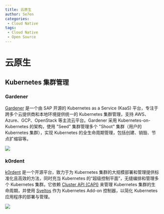 ```yaml
---
title: 云原生
author: Se7en
categories:
 - Cloud Native
tags:
 - Cloud Native
 - Open Source
---
```


# 云原生

## Kubernetes 集群管理

### Gardener

[Gardener](https://github.com/gardener/gardener) 是一个由 SAP 开源的 Kubernetes as a Service (KaaS) 平台，专注于跨多个云提供商和本地环境提供统一的 Kubernetes 集群管理，支持 AWS、Azure、GCP、OpenStack 等主流云平台。Gardener 采用 Kubernetes-on-Kubernetes 的架构，使用 "Seed" 集群管理多个 "Shoot" 集群（用户的 Kubernetes 集群），实现 Kubernetes 的全生命周期管理，包括创建、销毁、节点扩缩容等。

![](https://chengzw258.oss-cn-beijing.aliyuncs.com/Article/202502261030690.png)

### k0rdent

[k0rdent](https://github.com/k0rdent/k0rdent) 是一个开源平台，致力于为 Kubernetes 集群的大规模部署和管理提供标准化且高效的方法，同时充当 Kubernetes 的“超级控制平面”，无缝编排和管理多个 Kubernetes 集群。它依赖 [Cluster API (CAPI)](https://cluster-api.sigs.k8s.io/) 来管理 Kubernetes 集群的生命周期，并使用 [Sveltos](https://github.com/projectsveltos) 作为 Kubernetes Add-on 控制器，以简化 Kubernetes 应用程序的部署与管理。

![](https://chengzw258.oss-cn-beijing.aliyuncs.com/Article/202502261046691.png)